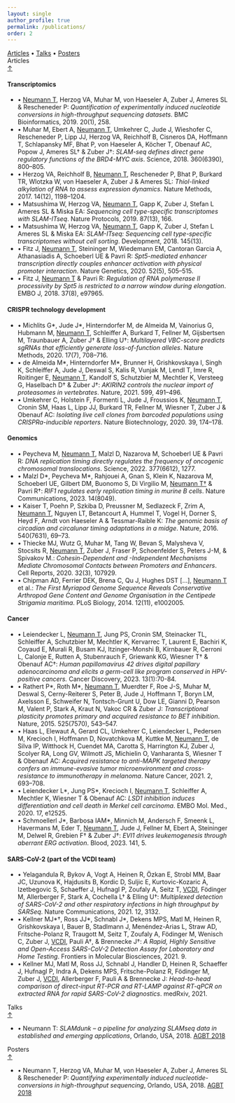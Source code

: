 ```yaml
---
layout: single
author_profile: true
permalink: /publications/
order: 2
---
```

<div class="card-columns only-one-column">

  <div class="card">
    <div class="card-text text-muted alert alert-dark">
      <a href="#articles">Articles</a> •
      <a href="#talks">Talks</a> •
      <a href="#posters">Posters</a>
    </div>
  </div>

  <div class="card">
    <a name="articles"></a>
    <div class="card-header h4">
      <i class="fa fa-file-alt" aria-hidden="true"></i> Articles
      <div class="float-right"><a href="#top">&uarr;</a></div>
    </div>
    <div class="card-body">
    <h4 class="card-title">Transcriptomics</h4>
    <ul class="list-group list-group-flush">
      <li class="list-group-item">•
        <ins>Neumann T</ins>, Herzog VA, Muhar M, von Haeseler A, Zuber J, Ameres SL &amp; Rescheneder P: <em>Quantification of experimentally induced nucleotide conversions in high-throughput sequencing datasets</em>. BMC Bioinformatics, 2019. 20(1), 258.
        <a href="https://www.ncbi.nlm.nih.gov/pubmed/31109287" target="_blank"><i class="ai ai-pubmed ai-1x" aria-hidden="true"></i></a>
        <a href="http://doi.org/10.1186/s12859-019-2849-7" target="_blank"><i class="ai ai-doi ai-1x" aria-hidden="true"></i></a>
      </li>
      <li class="list-group-item">•
        Muhar M, Ebert A, <ins>Neumann T</ins>, Umkehrer C, Jude J, Wieshofer C,  Rescheneder P, Lipp JJ, Herzog VA, Reichholf B, Cisneros DA,
        Hoffmann T, Schlapansky MF, Bhat P, von Haeseler A, Köcher T, Obenauf AC, Popow J, Ameres SL&dagger; &amp; Zuber J&dagger;: <em>SLAM-seq defines
        direct gene regulatory functions of the BRD4-MYC axis</em>. Science, 2018. 360(6390), 800–805.
        <a href="https://www.ncbi.nlm.nih.gov/pubmed/29622725" target="_blank"><i class="ai ai-pubmed ai-1x" aria-hidden="true"></i></a>
        <a href="https://doi.org/10.1126/science.aao2793" target="_blank"><i class="ai ai-doi ai-1x" aria-hidden="true"></i></a>
      </li>
      <li class="list-group-item">•
        Herzog VA, Reichholf B, <ins>Neumann T</ins>, Rescheneder P, Bhat P, Burkard TR, Wlotzka W, von Haeseler A, Zuber J &amp; Ameres SL: <em>Thiol-linked alkylation of RNA to assess expression dynamics</em>. Nature Methods, 2017. 14(12), 1198–1204.
        <a href="https://www.ncbi.nlm.nih.gov/pubmed/28945705" target="_blank"><i class="ai ai-pubmed ai-1x" aria-hidden="true"></i></a>
        <a href="http://doi.org/10.1038/nmeth.4435" target="_blank"><i class="ai ai-doi ai-1x" aria-hidden="true"></i></a>
      </li>
      <li class="list-group-item">•
        Matsushima W, Herzog VA, <ins>Neumann T</ins>, Gapp K, Zuber J, Stefan L Ameres SL &amp; Miska EA: <em>Sequencing cell type-specific transcriptomes with SLAM-ITseq</em>. Nature Protocols, 2019. 87(13), 166.
        <a href="https://www.ncbi.nlm.nih.gov/pubmed/31243395" target="_blank"><i class="ai ai-pubmed ai-1x" aria-hidden="true"></i></a>
        <a href="http://doi.org/10.1038/s41596-019-0179-x" target="_blank"><i class="ai ai-doi ai-1x" aria-hidden="true"></i></a>
      </li>
      <li class="list-group-item">•
        Matsushima W, Herzog VA, <ins>Neumann T</ins>, Gapp K, Zuber J, Stefan L Ameres SL &amp; Miska EA: <em>SLAM-ITseq: Sequencing cell type-specific transcriptomes without cell sorting</em>. Development, 2018. 145(13).
        <a href="https://www.ncbi.nlm.nih.gov/pubmed/29945865" target="_blank"><i class="ai ai-pubmed ai-1x" aria-hidden="true"></i></a>
        <a href="https://doi.org/10.1242/dev.164640" target="_blank"><i class="ai ai-doi ai-1x" aria-hidden="true"></i></a>
      </li>
      <li class="list-group-item">•
        Fitz J, <ins>Neumann T</ins>, Steininger M, Wiedemann EM, Cantoran Garcia A, Athanasiadis A, Schoeberl UE &amp; Pavri R: <em>Spt5-mediated enhancer transcription directly couples enhancer activation with physical promoter interaction</em>. Nature Genetics, 2020. 52(5), 505–515.
        <a href="https://www.ncbi.nlm.nih.gov/pubmed/32251373" target="_blank"><i class="ai ai-pubmed ai-1x" aria-hidden="true"></i></a>
        <a href="http://doi.org/10.1038/s41588-020-0605-6" target="_blank"><i class="ai ai-doi ai-1x" aria-hidden="true"></i></a>
      </li>
      <li class="list-group-item">•
        Fitz J, <ins>Neumann T</ins> &amp; Pavri R: <em>Regulation of RNA polymerase II processivity by Spt5 is restricted to a narrow window during elongation</em>. EMBO J, 2018. 37(8), e97965.
        <a href="https://www.ncbi.nlm.nih.gov/pubmed/29514850" target="_blank"><i class="ai ai-pubmed ai-1x" aria-hidden="true"></i></a>
        <a href="https://doi.org/10.15252/embj.201797965" target="_blank"><i class="ai ai-doi ai-1x" aria-hidden="true"></i></a>
      </li>
    </ul>
    </div>
    <div class="card-body">
    <h4 class="card-title">CRISPR technology development</h4>
    <ul class="list-group list-group-flush">
      <li class="list-group-item">•
        Michlits G*, Jude J*, Hinterndorfer M, de Almeida M, Vainorius G, Hubmann M, <ins>Neumann T</ins>, Schleiffer A, Burkard T, Fellner M, Gijsbertsen M, Traunbauer A, Zuber J&dagger; &amp; Elling U&dagger;: <em>Multilayered VBC-score predicts sgRNAs that efficiently generate loss-of-function alleles</em>. Nature Methods, 2020. 17(7), 708–716.
        <a href="https://www.ncbi.nlm.nih.gov/pubmed/32514112" target="_blank"><i class="ai ai-pubmed ai-1x" aria-hidden="true"></i></a>
        <a href="https://doi.org/10.1038/s41592-020-0850-8" target="_blank"><i class="ai ai-doi ai-1x" aria-hidden="true"></i></a>
      </li>
      <li class="list-group-item">•
        de Almeida M*, Hinterndorfer M*, Brunner H, Grishkovskaya I, Singh K, Schleiffer A, Jude J, Deswal S, Kalis R, Vunjak M, Lendl T, Imre R, Roitinger E, <ins>Neumann T</ins>, Kandolf S, Schutzbier M, Mechtler K, Versteeg G, Haselbach D&dagger; &amp; Zuber J&dagger;: <em>AKIRIN2 controls the nuclear import of proteasomes in vertebrates</em>. Nature, 2021. 599, 491–496.
        <a href="https://www.ncbi.nlm.nih.gov/pubmed/34711951" target="_blank"><i class="ai ai-pubmed ai-1x" aria-hidden="true"></i></a>
        <a href="https://doi.org/10.1038/s41586-021-04035-8" target="_blank"><i class="ai ai-doi ai-1x" aria-hidden="true"></i></a>
      </li>
      <li class="list-group-item">•
        Umkehrer C, Holstein F, Formenti L, Jude J, Froussios K, <ins>Neumann T</ins>, Cronin SM, Haas L, Lipp JJ, Burkard TR, Fellner M, Wiesner T, Zuber J &amp; Obenauf AC: <em>Isolating live cell clones from barcoded populations using CRISPRa-inducible reporters</em>. Nature Biotechnology, 2020. 39, 174–178.
        <a href="https://www.ncbi.nlm.nih.gov/pubmed/32719478" target="_blank"><i class="ai ai-pubmed ai-1x" aria-hidden="true"></i></a>
        <a href="https://doi.org/10.1038/s41587-020-0614-0" target="_blank"><i class="ai ai-doi ai-1x" aria-hidden="true"></i></a>
      </li>
    </ul>
    </div>
    <div class="card-body">
    <h4 class="card-title">Genomics</h4>
    <ul class="list-group list-group-flush">
      <li class="list-group-item">•
        Peycheva M, <ins>Neumann T</ins>, Malzl D, Nazarova M, Schoeberl UE &amp; Pavri R: <em>DNA replication timing directly regulates the frequency of oncogenic chromosomal translocations</em>. Science, 2022. 377(6612), 1277.
        <a href="https://www.ncbi.nlm.nih.gov/pubmed/36108018" target="_blank"><i class="ai ai-pubmed ai-1x" aria-hidden="true"></i></a>
        <a href="http://doi.org/10.1126/science.abj5502" target="_blank"><i class="ai ai-doi ai-1x" aria-hidden="true"></i></a>
      </li>
      <li class="list-group-item">•
        Malzl D*, Peycheva M*, Rahjouei A, Gnan S, Klein K, Nazarova M, Schoeberl UE, Gilbert DM, Buonomo S, Di Virgilio M, <ins>Neumann T&dagger;</ins> &amp; Pavri R&dagger;: <em>RIF1 regulates early replication timing in murine B cells</em>. Nature Communications, 2023. 14(8049).
        <a href="https://www.ncbi.nlm.nih.gov/pubmed/38081811" target="_blank"><i class="ai ai-pubmed ai-1x" aria-hidden="true"></i></a>
        <a href="https://doi.org/10.1038/s41467-023-43778-y" target="_blank"><i class="ai ai-doi ai-1x" aria-hidden="true"></i></a>
      </li>
      <li class="list-group-item">•
        Kaiser T, Poehn P, Szkiba D, Preussner M, Sedlazeck F, Zrim A, <ins>Neumann T</ins>, Nguyen LT, Betancourt A, Hummel T, Vogel H, Dorner S, Heyd F, Arndt von Haeseler A &amp; Tessmar-Raible K: <em>The genomic basis of circadian and circalunar timing adaptations in a midge</em>. Nature, 2016. 540(7631), 69–73.
        <a href="https://www.ncbi.nlm.nih.gov/pubmed/27871090" target="_blank"><i class="ai ai-pubmed ai-1x" aria-hidden="true"></i></a>
        <a href="http://doi.org/10.1038/nature20151" target="_blank"><i class="ai ai-doi ai-1x" aria-hidden="true"></i></a>
      </li>
      <li class="list-group-item">•
        Thiecke MJ, Wutz G, Muhar M, Tang W, Bevan S, Malysheva V, Stocsits R, <ins>Neumann T</ins>, Zuber J, Fraser P, Schoenfelder S, Peters J-M, &amp; Spivakov M.: <em>Cohesin-Dependent and -Independent Mechanisms Mediate Chromosomal Contacts between Promoters and Enhancers</em>. Cell Reports, 2020. 32(3), 107929.
        <a href="https://www.ncbi.nlm.nih.gov/pubmed/25423365" target="_blank"><i class="ai ai-pubmed ai-1x" aria-hidden="true"></i></a>
        <a href="https://doi.org/10.1016/j.celrep.2020.107929" target="_blank"><i class="ai ai-doi ai-1x" aria-hidden="true"></i></a>
      </li>
      <li class="list-group-item">•
        Chipman AD, Ferrier DEK, Brena C, Qu J, Hughes DST [...], <ins>Neumann T</ins> et al.: <em>The First Myriapod Genome Sequence Reveals Conservative Arthropod Gene Content and Genome Organisation in the Centipede Strigamia maritima</em>. PLoS Biology, 2014. 12(11), e1002005.
        <a href="https://www.ncbi.nlm.nih.gov/pubmed/25423365" target="_blank"><i class="ai ai-pubmed ai-1x" aria-hidden="true"></i></a>
        <a href="https://doi.org/10.1371/journal.pbio.1002005" target="_blank"><i class="ai ai-doi ai-1x" aria-hidden="true"></i></a>
      </li>
    </ul>
    </div>
    <div class="card-body">
    <h4 class="card-title">Cancer</h4>
    <ul class="list-group list-group-flush">
      <li class="list-group-item">•
        Leiendecker L, <ins>Neumann T</ins>, Jung PS, Cronin SM, Steinacker  TL, Schleiffer A, Schutzbier M, Mechtler K, Kervarrec T, Laurent E, Bachiri K, Coyaud E, Murali R, Busam KJ, Itzinger-Monshi B, Kirnbauer R, Cerroni L, Calonje E, Rutten A, Stubenrauch F, Griewank KG, Wiesner T&dagger; &amp; Obenauf AC&dagger;: <em>Human papillomavirus 42 drives digital papillary adenocarcinoma and elicits a germ-cell like program conserved in HPV-positive cancers.</em> Cancer Discovery, 2023. 13(1):70-84.
        <a href="https://www.ncbi.nlm.nih.gov/pubmed/36213965" target="_blank"><i class="ai ai-pubmed ai-1x" aria-hidden="true"></i></a>
        <a href="https://doi.org/10.1158/2159-8290.CD-22-0489" target="_blank"><i class="ai ai-doi ai-1x" aria-hidden="true"></i></a>
      </li>
      <li class="list-group-item">•
        Rathert P*, Roth M*, <ins>Neumann T</ins>, Muerdter F, Roe J-S, Muhar M, Deswal S, Cerny-Reiterer S, Peter B, Jude J, Hoffmann T, Boryn LM, Axelsson E, Schweifer N, Tontsch-Grunt U, Dow LE, Gianni D, Pearson M, Valent P, Stark A, Kraut N, Vakoc CR &amp; Zuber J: <em>Transcriptional plasticity promotes primary and acquired resistance to BET inhibition</em>. Nature, 2015. 525(7570), 543–547.
        <a href="https://www.ncbi.nlm.nih.gov/pubmed/26367798" target="_blank"><i class="ai ai-pubmed ai-1x" aria-hidden="true"></i></a>
        <a href="https://doi.org/10.1038/nature14898" target="_blank"><i class="ai ai-doi ai-1x" aria-hidden="true"></i></a>
      </li>
      <li class="list-group-item">•
        Haas L, Elewaut A, Gerard CL, Umkehrer C, Leiendecker L, Pedersen M, Krecioch I, Hoffmann D, Novatchkova M, Kuttke M, <ins>Neumann T</ins>, de Silva IP, Witthock H, Cuendet MA, Carotta S, Harrington KJ, Zuber J, Scolyer RA, Long GV, Wilmott JS, Michielin O, Vanharanta S, Wiesner T &amp; Obenauf AC: <em>Acquired resistance to anti-MAPK targeted therapy confers an immune-evasive tumor microenvironment and cross-resistance to immunotherapy in melanoma</em>. Nature Cancer, 2021. 2, 693–708.
        <a href="https://www.ncbi.nlm.nih.gov/pubmed/35121945" target="_blank"><i class="ai ai-pubmed ai-1x" aria-hidden="true"></i></a>
        <a href="https://doi.org/10.1038/s43018-021-00221-9" target="_blank"><i class="ai ai-doi ai-1x" aria-hidden="true"></i></a>
      </li>
      <li class="list-group-item">•
      Leiendecker L*, Jung PS*, Krecioch I, <ins>Neumann T</ins>, Schleiffer A, Mechtler K, Wiesner T
 &amp; Obenauf AC: <em>LSD1 inhibition induces differentiation and cell death in Merkel cell carcinoma</em>. EMBO Mol. Med., 2020. 17, e12525.
        <a href="https://www.ncbi.nlm.nih.gov/pubmed/26367798" target="_blank"><i class="ai ai-pubmed ai-1x" aria-hidden="true"></i></a>
        <a href="https://doi.org/10.15252/emmm.202012525" target="_blank"><i class="ai ai-doi ai-1x" aria-hidden="true"></i></a>
      </li>
      <li class="list-group-item">•
      Schmoellerl J*, Barbosa IAM*, Minnich M, Andersch F, Smeenk L, Havermans M, Eder T, <ins>Neumann T</ins>, Jude J, Fellner M, Ebert A, Steininger M, Delwel R, Grebien F&dagger; &amp; Zuber J&dagger;: <em>EVI1 drives leukemogenesis through aberrant ERG activation</em>. Blood, 2023. 141, 5.
        <a href="https://www.ncbi.nlm.nih.gov/pubmed/36095844" target="_blank"><i class="ai ai-pubmed ai-1x" aria-hidden="true"></i></a>
        <a href="https://doi.org/10.1182/blood.2022016592" target="_blank"><i class="ai ai-doi ai-1x" aria-hidden="true"></i></a>
      </li>
    </ul>
  </div>
  <div class="card-body">
  <h4 class="card-title">SARS-CoV-2 (part of the VCDI team)</h4>
  <ul class="list-group list-group-flush">
    <li class="list-group-item">•
      Yelagandula R, Bykov A, Vogt A, Heinen R, Özkan E, Strobl MM, Baar JC, Uzunova K, Hajdusits B, Kordic D, Suljic E, Kurtovic-Kozaric A, Izetbegovic S, Schaeffer J, Hufnagl P, Zoufaly A, Seitz T, <ins>VCDI</ins>, Födinger M, Allerberger F, Stark A, Cochella L&dagger; &amp; Elling U&dagger;: <em>Multiplexed detection of SARS-CoV-2 and other respiratory infections in high throughput by SARSeq</em>. Nature Communications, 2021. 12, 3132.
      <a href="https://www.ncbi.nlm.nih.gov/pubmed/34035246" target="_blank"><i class="ai ai-pubmed ai-1x" aria-hidden="true"></i></a>
      <a href="https://doi.org/10.1038/s41467-021-22664-5" target="_blank"><i class="ai ai-doi ai-1x" aria-hidden="true"></i></a>
    </li>
    <li class="list-group-item">•
      Kellner MJ*&dagger;, Ross JJ*, Schnabl J*, Dekens MPS, Matl M, Heinen R, Grishkovskaya I, Bauer B, Stadlmann J, Menéndez-Arias L, Straw AD, Fritsche-Polanz R, Traugott M, Seitz T, Zoufaly A, Födinger M, Wenisch C, Zuber J, <ins>VCDI</ins>, Pauli A&dagger;, &amp; Brennecke J&dagger;: <em>A Rapid, Highly Sensitive and Open-Access SARS-CoV-2 Detection Assay for Laboratory and Home Testing</em>. Frontiers in Molecular Biosciences, 2021. 9.
      <a href="https://www.ncbi.nlm.nih.gov/pubmed/35433827" target="_blank"><i class="ai ai-pubmed ai-1x" aria-hidden="true"></i></a>
      <a href="https://doi.org/10.3389/fmolb.2022.801309" target="_blank"><i class="ai ai-doi ai-1x" aria-hidden="true"></i></a>
    </li>
    <li class="list-group-item">•
    Kellner MJ, Matl M, Ross JJ, Schnabl J, Handler D, Heinen R, Schaeffer J, Hufnagl P, Indra A, Dekens MPS, Fritsche-Polanz R, Födinger M, Zuber J, <ins>VCDI</ins>, Allerberger F, Pauli A &amp; Brennecke J: <em>Head-to-head comparison of direct-input RT-PCR and RT-LAMP against RT-qPCR on extracted RNA for rapid SARS-CoV-2 diagnostics</em>. medRxiv, 2021.
      <a href="https://doi.org/10.1101/2021.01.19.21250079" target="_blank"><i class="ai ai-doi ai-1x" aria-hidden="true"></i></a>
    </li>
  </ul>
  </div>
  </div>

  <div class="card">
    <a name="talks"></a>
    <div class="card-header h4">
      <i class="fa fa-comments" aria-hidden="true"></i> Talks
      <div class="float-right"><a href="#top">&uarr;</a></div>
    </div>
    <ul class="list-group list-group-flush">
      <li class="list-group-item">•
        Neumann T: <em>SLAMdunk – a pipeline for analyzing SLAMseq data in established and emerging applications</em>, Orlando, USA, 2018.
        <a href="https://www.agbt.org/the-general-meeting/" target="_blank">AGBT 2018</a>
      </li>
    </ul>
  </div>

  <div class="card">
    <a name="posters"></a>
    <div class="card-header h4">
      <i class="fa fa-file-image" aria-hidden="true"></i> Posters
      <div class="float-right"><a href="#top">&uarr;</a></div>
    </div>
    <ul class="list-group list-group-flush">
      <li class="list-group-item">•
        Neumann T, Herzog VA, Muhar M, von Haeseler A, Zuber J, Ameres SL &amp; Rescheneder P: <em>Quantifying experimentally induced nucleotide-conversions in high-throughput sequencing</em>, Orlando, USA, 2018.
        <a href="https://www.agbt.org/the-general-meeting/" target="_blank">AGBT 2018</a>
      </li>
    </ul>
  </div>
</div>
